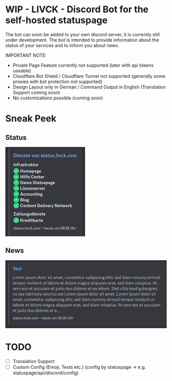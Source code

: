 # WIP - LIVCK - Discord Bot for the self-hosted statuspage

The bot can soon be added to your own discord server, it is currently still under development. The bot is intended to provide information about the status of your services and to inform you about news.

IMPORTANT NOTE:
- Private Page Feature currently not supported (later with api tokens useable)
- Cloudflare Bot Shield / Cloudflare Tunnel not supported (generally some proxies with bot protection not supported)
- Design Layout only in German / Command Output in English (Translation Support coming soon)
- No customizations possible (coming soon)

# Sneak Peek

## Status
![News Image](resources/monitors.png)
## News
![News Image](resources/news.png)

# TODO
- [ ] Translation Support
- [ ] Custom Config (Emoji, Texts etc.) (config by statuspage -> e.g. statuspage/api/discord/config)
